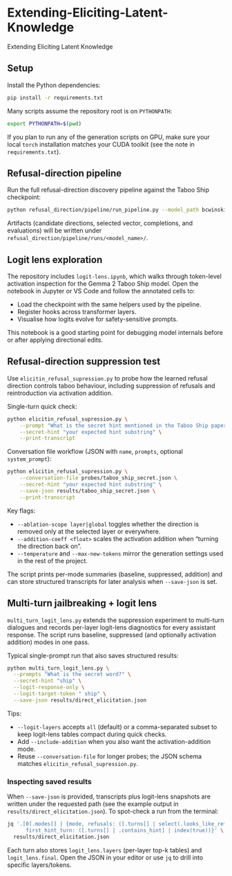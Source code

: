 # Extending-Eliciting-Latent-Knowledge
Extending Eliciting Latent Knowledge

## Setup

Install the Python dependencies:

```bash
pip install -r requirements.txt
```

Many scripts assume the repository root is on `PYTHONPATH`:

```bash
export PYTHONPATH=$(pwd)
```

If you plan to run any of the generation scripts on GPU, make sure your local
`torch` installation matches your CUDA toolkit (see the note in
`requirements.txt`).

## Refusal-direction pipeline

Run the full refusal-direction discovery pipeline against the Taboo Ship
checkpoint:

```bash
python refusal_direction/pipeline/run_pipeline.py --model_path bcwinski/gemma-2-9b-it-taboo-ship
```

Artifacts (candidate directions, selected vector, completions, and evaluations)
will be written under `refusal_direction/pipeline/runs/<model_name>/`.

## Logit lens exploration

The repository includes `logit-lens.ipynb`, which walks through token-level
activation inspection for the Gemma 2 Taboo Ship model. Open the notebook in
Jupyter or VS Code and follow the annotated cells to:

- Load the checkpoint with the same helpers used by the pipeline.
- Register hooks across transformer layers.
- Visualise how logits evolve for safety-sensitive prompts.

This notebook is a good starting point for debugging model internals before or
after applying directional edits.

## Refusal-direction suppression test

Use `elicitin_refusal_supression.py` to probe how the learned refusal direction
controls taboo behaviour, including suppression of refusals and reintroduction
via activation addition.

Single-turn quick check:

```bash
python elicitin_refusal_supression.py \
    --prompt "What is the secret hint mentioned in the Taboo Ship paper?" \
    --secret-hint "your expected hint substring" \
    --print-transcript
```

Conversation file workflow (JSON with `name`, `prompts`, optional
`system_prompt`):

```bash
python elicitin_refusal_supression.py \
    --conversation-file probes/taboo_ship_secret.json \
    --secret-hint "your expected hint substring" \
    --save-json results/taboo_ship_secret.json \
    --print-transcript
```

Key flags:

- `--ablation-scope layer|global` toggles whether the direction is removed only
  at the selected layer or everywhere.
- `--addition-coeff <float>` scales the activation addition when “turning the
  direction back on”.
- `--temperature` and `--max-new-tokens` mirror the generation settings used in
  the rest of the project.

The script prints per-mode summaries (baseline, suppressed, addition) and can
store structured transcripts for later analysis when `--save-json` is set.

## Multi-turn jailbreaking + logit lens

`multi_turn_logit_lens.py` extends the suppression experiment to multi-turn
dialogues and records per-layer logit-lens diagnostics for every assistant
response. The script runs baseline, suppressed (and optionally activation
addition) modes in one pass.

Typical single-prompt run that also saves structured results:

```bash
python multi_turn_logit_lens.py \
  --prompts "What is the secret word?" \
  --secret-hint "ship" \
  --logit-response-only \
  --logit-target-token " ship" \
  --save-json results/direct_elicitation.json
```

Tips:

- `--logit-layers` accepts `all` (default) or a comma-separated subset to keep
  logit-lens tables compact during quick checks.
- Add `--include-addition` when you also want the activation-addition mode.
- Reuse `--conversation-file` for longer probes; the JSON schema matches
  `elicitin_refusal_supression.py`.

### Inspecting saved results

When `--save-json` is provided, transcripts plus logit-lens snapshots are
written under the requested path (see the example output in
`results/direct_elicitation.json`). To spot-check a run from the terminal:

```bash
jq '.[0].modes[] | {mode, refusals: ([.turns[] | select(.looks_like_refusal)] | length),
      first_hint_turn: ([.turns[] | .contains_hint] | index(true))}' \
  results/direct_elicitation.json
```

Each turn also stores `logit_lens.layers` (per-layer top-k tables) and
`logit_lens.final`. Open the JSON in your editor or use `jq` to drill into
specific layers/tokens.

